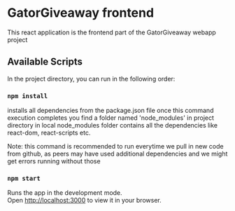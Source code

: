 # GatorGiveaway frontend

This react application is the frontend part of the GatorGiveaway webapp project

## Available Scripts

In the project directory, you can run in the following order:

### `npm install`

installs all dependencies from the package.json file
once this command execution completes you find a folder named 'node_modules' in project directory in local
node_modules folder contains all the dependencies like react-dom, react-scripts etc.

Note: this command is recommended to run everytime we pull in new code from github, as peers may have used additional dependencies and we might get errors running without those

### `npm start`

Runs the app in the development mode.\
Open [http://localhost:3000](http://localhost:3000) to view it in your browser.


